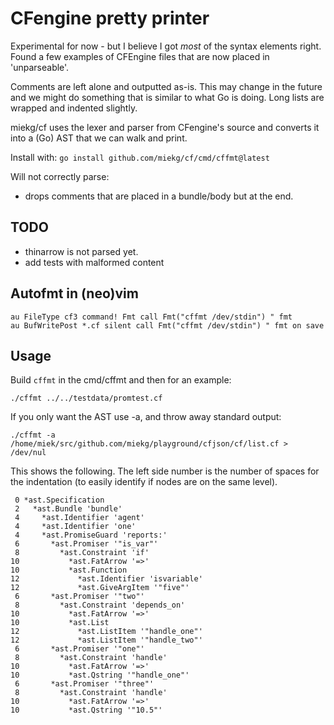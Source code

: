 # CFengine pretty printer

Experimental for now - but I believe I got *most* of the syntax elements right. Found a few examples
of CFEngine files that are now placed in 'unparseable'.

Comments are left alone and outputted as-is. This may change in the future and we might do something
that is similar to what Go is doing. Long lists are wrapped and indented slightly.

miekg/cf uses the lexer and parser from CFengine's source and converts it into a (Go) AST that we
can walk and print.

Install with: `go install github.com/miekg/cf/cmd/cffmt@latest`

Will not correctly parse:

- drops comments that are placed in a bundle/body but at the end.

## TODO

- thinarrow is not parsed yet.
- add tests with malformed content

## Autofmt in (neo)vim

~~~
au FileType cf3 command! Fmt call Fmt("cffmt /dev/stdin") " fmt
au BufWritePost *.cf silent call Fmt("cffmt /dev/stdin") " fmt on save
~~~

## Usage

Build `cffmt` in the cmd/cffmt and then for an example:

    ./cffmt ../../testdata/promtest.cf

If you only want the AST use -a, and throw away standard output:

    ./cffmt -a /home/miek/src/github.com/miekg/playground/cfjson/cf/list.cf > /dev/nul

This shows the following. The left side number is the number of spaces for the indentation (to
easily identify if nodes are on the same level).

~~~
 0 *ast.Specification
 2   *ast.Bundle 'bundle'
 4     *ast.Identifier 'agent'
 4     *ast.Identifier 'one'
 4     *ast.PromiseGuard 'reports:'
 6       *ast.Promiser '"is_var"'
 8         *ast.Constraint 'if'
10           *ast.FatArrow '=>'
10           *ast.Function
12             *ast.Identifier 'isvariable'
12             *ast.GiveArgItem '"five"'
 6       *ast.Promiser '"two"'
 8         *ast.Constraint 'depends_on'
10           *ast.FatArrow '=>'
10           *ast.List
12             *ast.ListItem '"handle_one"'
12             *ast.ListItem '"handle_two"'
 6       *ast.Promiser '"one"'
 8         *ast.Constraint 'handle'
10           *ast.FatArrow '=>'
10           *ast.Qstring '"handle_one"'
 6       *ast.Promiser '"three"'
 8         *ast.Constraint 'handle'
10           *ast.FatArrow '=>'
10           *ast.Qstring '"10.5"'
~~~
